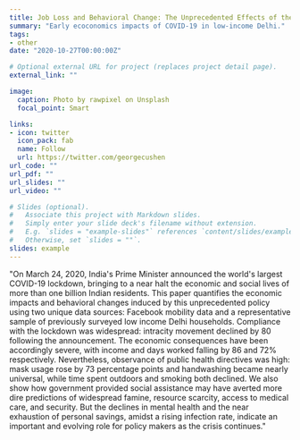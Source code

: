 ```yaml
---
title: Job Loss and Behavioral Change: The Unprecedented Effects of the India Lockdown in Delhi
summary: "Early ecoconomics impacts of COVID-19 in low-income Delhi."
tags:
- other
date: "2020-10-27T00:00:00Z"

# Optional external URL for project (replaces project detail page).
external_link: ""

image:
  caption: Photo by rawpixel on Unsplash
  focal_point: Smart

links:
- icon: twitter
  icon_pack: fab
  name: Follow
  url: https://twitter.com/georgecushen
url_code: ""
url_pdf: ""
url_slides: ""
url_video: ""

# Slides (optional).
#   Associate this project with Markdown slides.
#   Simply enter your slide deck's filename without extension.
#   E.g. `slides = "example-slides"` references `content/slides/example-slides.md`.
#   Otherwise, set `slides = ""`.
slides: example
---
```


"On March 24, 2020, India's Prime Minister announced the world's largest COVID-19 lockdown, bringing to a near halt the economic and social lives of more than one billion Indian residents. This paper quantifies the economic impacts and behavioral changes induced by this unprecedented policy using two unique data sources: Facebook mobility data and a representative sample of previously surveyed low income Delhi households. Compliance with the lockdown was widespread: intracity movement declined by 80 following the announcement. The economic consequences have been accordingly severe, with income and days worked falling by 86 and 72% respectively. Nevertheless, observance of public health directives was high: mask usage rose by 73 percentage points and handwashing became nearly universal, while time spent outdoors and smoking both declined. We also show how government provided social assistance may have averted more dire predictions of widespread famine, resource scarcity, access to medical care, and security. But the declines in mental health and the near exhaustion of personal savings, amidst a rising infection rate, indicate an important and evolving role for policy makers as the crisis continues."
